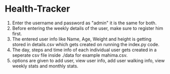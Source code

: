 # Health-Tracker

1. Enter the username and password as "admin" it is the same for both.
2. Before entering the weekly details of the user, make sure to register him first.
3. The entered user info like Name, Age, Weight and height is getting stored in details.csv which gets created on running the index.py code.
4. The day, steps and time info of each individual user gets created in a seperate csv file inside ./data for example mahima.csv.
5. options are given to add user, view user info, add user walking info, view weekly stats and monthly stats.
